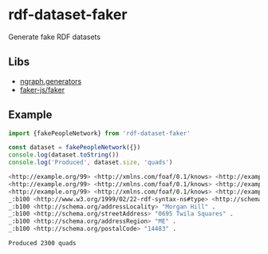 # rdf-dataset-faker

Generate fake RDF datasets 

## Libs

- [ngraph.generators](https://github.com/anvaka/ngraph.generators)
- [faker-js/faker](https://github.com/faker-js/faker)

## Example

```js
import {fakePeopleNetwork} from 'rdf-dataset-faker'

const dataset = fakePeopleNetwork({})
console.log(dataset.toString())
console.log('Produced', dataset.size, 'quads')
```
```sh
<http://example.org/99> <http://xmlns.com/foaf/0.1/knows> <http://example.org/7> .
<http://example.org/99> <http://xmlns.com/foaf/0.1/knows> <http://example.org/8> .
<http://example.org/99> <http://xmlns.com/foaf/0.1/knows> <http://example.org/9> .
_:b100 <http://www.w3.org/1999/02/22-rdf-syntax-ns#type> <http://schema.org/PostalAddress> .
_:b100 <http://schema.org/addressLocality> "Morgan Hill" .
_:b100 <http://schema.org/streetAddress> "0695 Twila Squares" .
_:b100 <http://schema.org/addressRegion> "ME" .
_:b100 <http://schema.org/postalCode> "14483" .

Produced 2300 quads
```

